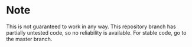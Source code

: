# Note

This is not guaranteed to work in any way. This repository branch has partially untested code, so no reliability is available.
For stable code, go to the master branch.
